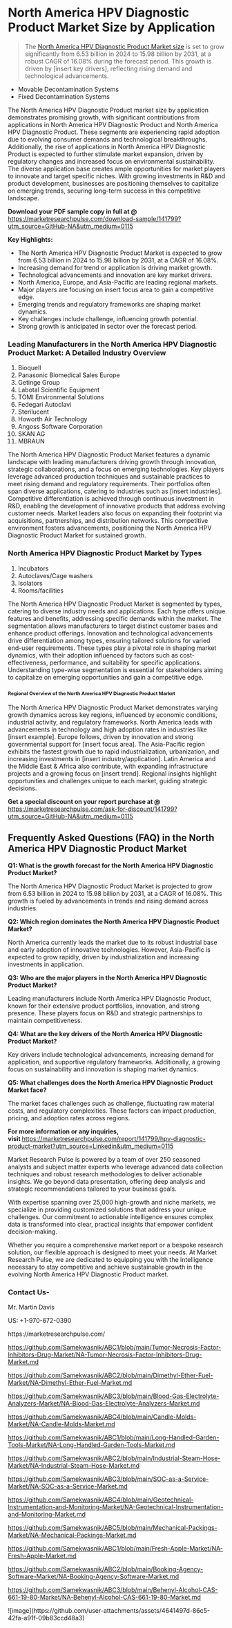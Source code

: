 <h1>North America HPV Diagnostic Product Market&nbsp;Size by Application</h1><blockquote><p>The <a href="https://marketresearchpulse.com/download-sample/141799?utm_source=GitHub-NA&amp;utm_medium=0115">North America HPV Diagnostic Product Market size</a> is set to grow significantly from 6.53 billion in 2024 to 15.98 billion by 2031, at a robust CAGR of 16.08% during the forecast period. This growth is driven by [insert key drivers], reflecting rising demand and technological advancements.</p></blockquote><ul><li>Movable Decontamination Systems<li> Fixed Decontamination Systems</li></ul><p>The North America HPV Diagnostic Product market size by application demonstrates promising growth, with significant contributions from applications in North America HPV Diagnostic Product and North America HPV Diagnostic Product. These segments are experiencing rapid adoption due to evolving consumer demands and technological breakthroughs. Additionally, the rise of applications in North America HPV Diagnostic Product is expected to further stimulate market expansion, driven by regulatory changes and increased focus on environmental sustainability. The diverse application base creates ample opportunities for market players to innovate and target specific niches. With growing investments in R&D and product development, businesses are positioning themselves to capitalize on emerging trends, securing long-term success in this competitive landscape.</p><p><strong>Download your PDF sample copy in full at @ </strong><a href="https://marketresearchpulse.com/download-sample/141799?utm_source=GitHub-NA&amp;utm_medium=0115">https://marketresearchpulse.com/download-sample/141799?utm_source=GitHub-NA&amp;utm_medium=0115</a></p><p><strong>Key Highlights: </strong></p><ul><li>The North America HPV Diagnostic Product Market is expected to grow from 6.53 billion in 2024 to 15.98 billion by 2031, at a CAGR of 16.08%.</li><li>Increasing demand for trend or application is driving market growth.</li><li>Technological advancements and innovation are key market drivers.</li><li>North America, Europe, and Asia-Pacific are leading regional markets.</li><li>Major players are focusing on insert focus area to gain a competitive edge.</li><li>Emerging trends and regulatory frameworks are shaping market dynamics.</li><li>Key challenges include challenge, influencing growth potential.</li><li>Strong growth is anticipated in sector over the forecast period.</li></ul><h3>Leading Manufacturers in the North America HPV Diagnostic Product Market: A Detailed Industry Overview</h3><ol><li>Bioquell</li><li>Panasonic Biomedical Sales Europe</li><li>Getinge Group</li><li>Labotal Scientific Equipment</li><li>TOMI Environmental Solutions</li><li>Fedegari Autoclavi</li><li>Sterilucent</li><li>Howorth Air Technology</li><li>Angoss Software Corporation</li><li>SKAN AG</li><li>MBRAUN</li></ol><div class="flex max-w-full flex-col flex-grow"><div class="min-h-8 text-message flex w-full flex-col items-end gap-2 whitespace-normal break-words [.text-message+&amp;]:mt-5" dir="auto" data-message-author-role="assistant" data-message-id="fd8432e4-4910-450d-b182-61b7bfb0a01f" data-message-model-slug="gpt-4o"><div class="flex w-full flex-col gap-1 empty:hidden first:pt-[3px]"><div class="markdown prose w-full break-words dark:prose-invert light"><p>The North America HPV Diagnostic Product Market features a dynamic landscape with leading manufacturers driving growth through innovation, strategic collaborations, and a focus on emerging technologies. Key players leverage advanced production techniques and sustainable practices to meet rising demand and regulatory requirements. Their portfolios often span diverse applications, catering to industries such as [insert industries]. Competitive differentiation is achieved through continuous investment in R&amp;D, enabling the development of innovative products that address evolving customer needs. Market leaders also focus on expanding their footprint via acquisitions, partnerships, and distribution networks. This competitive environment fosters advancements, positioning the North America HPV Diagnostic Product Market for sustained growth.</p></div></div></div></div><h3>North America HPV Diagnostic Product Market by Types</h3><ol><li>Incubators<li> Autoclaves/Cage washers<li> Isolators<li> Rooms/facilities</li></ol><div class="flex max-w-full flex-col flex-grow"><div class="min-h-8 text-message flex w-full flex-col items-end gap-2 whitespace-normal break-words [.text-message+&amp;]:mt-5" dir="auto" data-message-author-role="assistant" data-message-id="084470be-0bb7-4664-bddf-5156b4f41249" data-message-model-slug="gpt-4o-mini"><div class="flex w-full flex-col gap-1 empty:hidden first:pt-[3px]"><div class="markdown prose w-full break-words dark:prose-invert light"><p>The North America HPV Diagnostic Product Market is segmented by types, catering to diverse industry needs and applications. Each type offers unique features and benefits, addressing specific demands within the market. The segmentation allows manufacturers to target distinct customer bases and enhance product offerings. Innovation and technological advancements drive differentiation among types, ensuring tailored solutions for varied end-user requirements. These types play a pivotal role in shaping market dynamics, with their adoption influenced by factors such as cost-effectiveness, performance, and suitability for specific applications. Understanding type-wise segmentation is essential for stakeholders aiming to capitalize on emerging opportunities and gain a competitive edge.</p></div></div></div></div><h3><span style="font-size: 11px;">Regional Overview of the North America HPV Diagnostic Product Market</span></h3><div class="flex max-w-full flex-col flex-grow"><div class="min-h-8 text-message flex w-full flex-col items-end gap-2 whitespace-normal break-words [.text-message+&amp;]:mt-5" dir="auto" data-message-author-role="assistant" data-message-id="e9038762-ce64-4e30-91c9-9bd413514231" data-message-model-slug="gpt-4o-mini"><div class="flex w-full flex-col gap-1 empty:hidden first:pt-[3px]"><div class="markdown prose w-full break-words dark:prose-invert light"><p>The North America HPV Diagnostic Product Market demonstrates varying growth dynamics across key regions, influenced by economic conditions, industrial activity, and regulatory frameworks. North America leads with advancements in technology and high adoption rates in industries like [insert example]. Europe follows, driven by innovation and strong governmental support for [insert focus area]. The Asia-Pacific region exhibits the fastest growth due to rapid industrialization, urbanization, and increasing investments in [insert industry/application]. Latin America and the Middle East &amp; Africa also contribute, with expanding infrastructure projects and a growing focus on [insert trend]. Regional insights highlight opportunities and challenges unique to each market, guiding strategic decisions.</p></div></div></div></div><p><strong>Get a special discount on your report purchase at @ </strong><a href="https://marketresearchpulse.com/ask-for-discount/141799?utm_source=GitHub-NA&amp;utm_medium=0115">https://marketresearchpulse.com/ask-for-discount/141799?utm_source=GitHub-NA&amp;utm_medium=0115</a></p><h2>Frequently Asked Questions (FAQ) in the North America HPV Diagnostic Product Market</h2><p><strong>Q1: What is the growth forecast for the North America HPV Diagnostic Product Market?</strong></p><p>The North America HPV Diagnostic Product Market is projected to grow from 6.53 billion in 2024 to 15.98 billion by 2031, at a CAGR of 16.08%. This growth is fueled by advancements in trends and rising demand across industries.</p><p><strong>Q2: Which region dominates the North America HPV Diagnostic Product Market?</strong></p><p>North America currently leads the market due to its robust industrial base and early adoption of innovative technologies. However, Asia-Pacific is expected to grow rapidly, driven by industrialization and increasing investments in application.</p><p><strong>Q3: Who are the major players in the North America HPV Diagnostic Product Market?</strong></p><p>Leading manufacturers include North America HPV Diagnostic Product, known for their extensive product portfolios, innovation, and strong presence. These players focus on R&amp;D and strategic partnerships to maintain competitiveness.</p><p><strong>Q4: What are the key drivers of the North America HPV Diagnostic Product Market?</strong></p><p>Key drivers include technological advancements, increasing demand for application, and supportive regulatory frameworks. Additionally, a growing focus on sustainability and innovation is shaping market dynamics.</p><p><strong>Q5: What challenges does the North America HPV Diagnostic Product Market face?</strong></p><p>The market faces challenges such as challenge, fluctuating raw material costs, and regulatory complexities. These factors can impact production, pricing, and adoption rates across regions.</p><p><strong>For more information or any inquiries, visit&nbsp;</strong><a href="https://marketresearchpulse.com/report/141799/hpv-diagnostic-product-market?utm_source=Linkedin&utm_medium=0115">https://marketresearchpulse.com/report/141799/hpv-diagnostic-product-market?utm_source=Linkedin&utm_medium=0115</a></p><p>Market Research Pulse is powered by a team of over 250 seasoned analysts and subject matter experts who leverage advanced data collection techniques and robust research methodologies to deliver actionable insights. We go beyond data presentation, offering deep analysis and strategic recommendations tailored to your business goals.</p><p>With expertise spanning over 25,000 high-growth and niche markets, we specialize in providing customized solutions that address your unique challenges. Our commitment to actionable intelligence ensures complex data is transformed into clear, practical insights that empower confident decision-making.</p><p>Whether you require a comprehensive market report or a bespoke research solution, our flexible approach is designed to meet your needs. At Market Research Pulse, we are dedicated to equipping you with the intelligence necessary to stay competitive and achieve sustainable growth in the evolving North America HPV Diagnostic Product market.</p><h3><strong>Contact Us-</strong></h3><p>Mr. Martin Davis</p><p>US: +1-970-672-0390</p><p>https://marketresearchpulse.com/</p><p><a href="https://github.com/Samekwasnik/ABC1/blob/main/Tumor-Necrosis-Factor-Inhibitors-Drug-Market/NA-Tumor-Necrosis-Factor-Inhibitors-Drug-Market.md">https://github.com/Samekwasnik/ABC1/blob/main/Tumor-Necrosis-Factor-Inhibitors-Drug-Market/NA-Tumor-Necrosis-Factor-Inhibitors-Drug-Market.md</a></p><p><a href="https://github.com/Samekwasnik/ABC2/blob/main/Dimethyl-Ether-Fuel-Market/NA-Dimethyl-Ether-Fuel-Market.md">https://github.com/Samekwasnik/ABC2/blob/main/Dimethyl-Ether-Fuel-Market/NA-Dimethyl-Ether-Fuel-Market.md</a></p><p><a href="https://github.com/Samekwasnik/ABC3/blob/main/Blood-Gas-Electrolyte-Analyzers-Market/NA-Blood-Gas-Electrolyte-Analyzers-Market.md">https://github.com/Samekwasnik/ABC3/blob/main/Blood-Gas-Electrolyte-Analyzers-Market/NA-Blood-Gas-Electrolyte-Analyzers-Market.md</a></p><p><a href="https://github.com/Samekwasnik/ABC4/blob/main/Candle-Molds-Market/NA-Candle-Molds-Market.md">https://github.com/Samekwasnik/ABC4/blob/main/Candle-Molds-Market/NA-Candle-Molds-Market.md</a></p><p><a href="https://github.com/Samekwasnik/ABC1/blob/main/Long-Handled-Garden-Tools-Market/NA-Long-Handled-Garden-Tools-Market.md">https://github.com/Samekwasnik/ABC1/blob/main/Long-Handled-Garden-Tools-Market/NA-Long-Handled-Garden-Tools-Market.md</a></p><p><a href="https://github.com/Samekwasnik/ABC2/blob/main/Industrial-Steam-Hose-Market/NA-Industrial-Steam-Hose-Market.md">https://github.com/Samekwasnik/ABC2/blob/main/Industrial-Steam-Hose-Market/NA-Industrial-Steam-Hose-Market.md</a></p><p><a href="https://github.com/Samekwasnik/ABC3/blob/main/SOC-as-a-Service-Market/NA-SOC-as-a-Service-Market.md">https://github.com/Samekwasnik/ABC3/blob/main/SOC-as-a-Service-Market/NA-SOC-as-a-Service-Market.md</a></p><p><a href="https://github.com/Samekwasnik/ABC4/blob/main/Geotechnical-Instrumentation-and-Monitoring-Market/NA-Geotechnical-Instrumentation-and-Monitoring-Market.md">https://github.com/Samekwasnik/ABC4/blob/main/Geotechnical-Instrumentation-and-Monitoring-Market/NA-Geotechnical-Instrumentation-and-Monitoring-Market.md</a></p><p><a href="https://github.com/Samekwasnik/ABC5/blob/main/Mechanical-Packings-Market/NA-Mechanical-Packings-Market.md">https://github.com/Samekwasnik/ABC5/blob/main/Mechanical-Packings-Market/NA-Mechanical-Packings-Market.md</a></p><p><a href="https://github.com/Samekwasnik/ABC1/blob/main/Fresh-Apple-Market/NA-Fresh-Apple-Market.md">https://github.com/Samekwasnik/ABC1/blob/main/Fresh-Apple-Market/NA-Fresh-Apple-Market.md</a></p><p><a href="https://github.com/Samekwasnik/ABC2/blob/main/Booking-Agency-Software-Market/NA-Booking-Agency-Software-Market.md">https://github.com/Samekwasnik/ABC2/blob/main/Booking-Agency-Software-Market/NA-Booking-Agency-Software-Market.md</a></p><p><a href="https://github.com/Samekwasnik/ABC3/blob/main/Behenyl-Alcohol-CAS-661-19-80-Market/NA-Behenyl-Alcohol-CAS-661-19-80-Market.md">https://github.com/Samekwasnik/ABC3/blob/main/Behenyl-Alcohol-CAS-661-19-80-Market/NA-Behenyl-Alcohol-CAS-661-19-80-Market.md</a></p>
![image](https://github.com/user-attachments/assets/4641497d-86c5-42fa-a91f-09b83ccd48a3)

